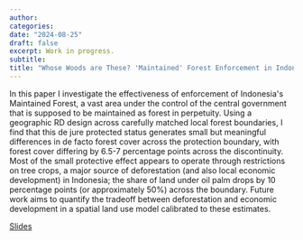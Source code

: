 ```yaml
---
author:
categories:
date: "2024-08-25"
draft: false
excerpt: Work in progress.
subtitle: 
title: "Whose Woods are These? 'Maintained' Forest Enforcement in Indonesia"
---
```


In this paper I investigate the effectiveness of enforcement of Indonesia's Maintained Forest, a vast area under the control of the central government that is supposed to be maintained as forest in perpetuity. Using a geographic RD design across carefully matched local forest boundaries, I find that this de jure protected status generates small but meaningful differences in de facto forest cover across the protection boundary, with forest cover differing by 6.5-7 percentage points across the discontinuity. Most of the small protective effect appears to operate through restrictions on tree crops, a major source of deforestation (and also local economic development) in Indonesia; the share of land under oil palm drops by 10 percentage points (or approximately 50%) across the boundary. Future work aims to quantify the tradeoff between deforestation and economic development in a spatial land use model calibrated to these estimates.

<a class="link f6 f5-l dib pv1 ph2 " href="/research/indonesia_forest/indonesia_forest_rd_slides.pdf" title="Slides">Slides</a>

